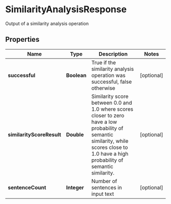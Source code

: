 

# SimilarityAnalysisResponse

Output of a similarity analysis operation
## Properties

Name | Type | Description | Notes
------------ | ------------- | ------------- | -------------
**successful** | **Boolean** | True if the similarity analysis operation was successful, false otherwise |  [optional]
**similarityScoreResult** | **Double** | Similarity score between 0.0 and 1.0 where scores closer to zero have a low probability of semantic similarity, while scores close to 1.0 have a high probability of semantic similarity. |  [optional]
**sentenceCount** | **Integer** | Number of sentences in input text |  [optional]



